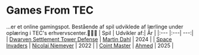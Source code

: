 # Games From TEC
...er et online gamingspot. Bestående af spil udviklede af lærlinge under oplæring i TEC's erhvervscenter.🚀💪🚀
| Spil | Udvikler af:| År |
|:--- |:---| ---:|
| [Dwarven Settlement Tower Defense](https://marvik94.github.io/DwarvenSettlementTowerDefense/) | [Martin Dahl](https://github.com/marvik94) | 2024 |
| [Space Invaders](https://gamesfromtec.github.io/Space-Invaders-master/) | [Nicolai Niemeyer](https://github.com/NicolaiNiemeyer) | 2022 |
| [Coint Master](https://mrsa2660.github.io/CoinMasterX64/) | [Ahmed](https://github.com/mrsa2660) | 2025 |


